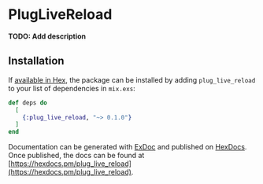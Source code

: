 # PlugLiveReload

**TODO: Add description**

## Installation

If [available in Hex](https://hex.pm/docs/publish), the package can be installed
by adding `plug_live_reload` to your list of dependencies in `mix.exs`:

```elixir
def deps do
  [
    {:plug_live_reload, "~> 0.1.0"}
  ]
end
```

Documentation can be generated with [ExDoc](https://github.com/elixir-lang/ex_doc)
and published on [HexDocs](https://hexdocs.pm). Once published, the docs can
be found at [https://hexdocs.pm/plug_live_reload](https://hexdocs.pm/plug_live_reload).

